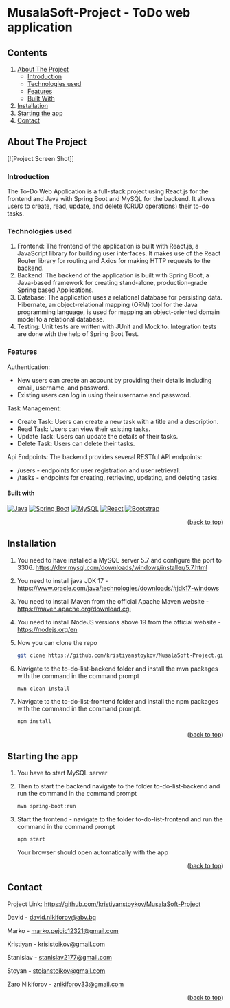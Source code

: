 # MusalaSoft-Project - ToDo web application
<a name="readme-top"></a>
<!-- TABLE OF CONTENTS -->
## Contents
1. [About The Project](#about-the-project)
   - [Introduction](#introduction)
   - [Technologies used](#technologies-used)
   - [Features](#features)
   - [Built With](#built-with)
2. [Installation](#installation)
3. [Starting the app](#starting-the-app)
3. [Contact](#contact)


<!-- ABOUT THE PROJECT -->
## About The Project

[![Project Screen Shot]]

### Introduction
The To-Do Web Application is a full-stack project using React.js for the frontend and Java with Spring Boot and MySQL for the backend. It allows users to create, read, update, and delete (CRUD operations) their to-do tasks.

### Technologies used
1.	Frontend: The frontend of the application is built with React.js, a JavaScript library for building user interfaces. It makes use of the React Router library for routing and Axios for making HTTP requests to the backend.
2.	Backend: The backend of the application is built with Spring Boot, a Java-based framework for creating stand-alone, production-grade Spring based Applications.
3.	Database: The application uses a relational database for persisting data. Hibernate, an object-relational mapping (ORM) tool for the Java programming language, is used for mapping an object-oriented domain model to a relational database.
4.	Testing: Unit tests are written with JUnit and Mockito. Integration tests are done with the help of Spring Boot Test.

### Features
Authentication:
 - New users can create an account by providing their details including email, username, and password.
 - Existing users can log in using their username and password.

Task Management:
 - Create Task: Users can create a new task with a title and a description.
 - Read Task: Users can view their existing tasks.
 - Update Task: Users can update the details of their tasks.
 - Delete Task: Users can delete their tasks.

Api Endpoints: The backend provides several RESTful API endpoints:
*	/users - endpoints for user registration and user retrieval.
*	/tasks - endpoints for creating, retrieving, updating, and deleting tasks.

#### Built with
[![Java][Java.com]][Java-url]
[![Spring Boot][Spring.io]][Spring-Boot-url]
[![MySQL][MySQL.com]][MySQL-url]
[![React][React.js]][React-url]
[![Bootstrap][Bootstrap.com]][Bootstrap-url]

<p align="right">(<a href="#readme-top">back to top</a>)</p>

<!-- Installation -->
## Installation

1. You need to have installed a MySQL server 5.7 and configure the port to 3306. https://dev.mysql.com/downloads/windows/installer/5.7.html

2. You need to install java JDK 17 - https://www.oracle.com/java/technologies/downloads/#jdk17-windows

3. You need to install Maven from the official Apache Maven website - https://maven.apache.org/download.cgi

4. You need to install NodeJS versions above 19 from the official website - https://nodejs.org/en

5. Now you can clone the repo
   ```sh
   git clone https://github.com/kristiyanstoykov/MusalaSoft-Project.git
   ```
6. Navigate to the to-do-list-backend folder and install the mvn packages with the command in the command prompt
   ```sh
   mvn clean install
   ```
7. Navigate to the to-do-list-frontend folder and install the npm packages with the command in the command prompt.
   ```sh
   npm install
   ```

<p align="right">(<a href="#readme-top">back to top</a>)</p>

<!-- Installation -->
## Starting the app

1. You have to start MySQL server

2. Then to start the backend navigate to the folder to-do-list-backend and run the command in the command prompt
   ```sh
   mvn spring-boot:run
   ```

3. Start the frontend - navigate to the folder to-do-list-frontend and run the command in the command prompt
   ```sh
   npm start
   ```
   Your browser should open automatically with the app

<p align="right">(<a href="#readme-top">back to top</a>)</p>

## Contact
Project Link: https://github.com/kristiyanstoykov/MusalaSoft-Project

David - david.nikiforov@abv.bg

Marko - marko.pejcic12321@gmail.com

Kristiyan - krisistoikov@gmail.com

Stanislav - stanislav2177@gmail.com

Stoyan - stoianstoikov@gmail.com

Zaro Nikiforov - znikiforov33@gmail.com

<p align="right">(<a href="#readme-top">back to top</a>)</p>

<!-- MARKDOWN LINKS & IMAGES -->

[Java.com]: https://img.shields.io/badge/Java-ED8B00?style=for-the-badge&logo=java&logoColor=white
[Java-url]: https://www.java.com/
[Spring-Boot-url]: https://spring.io/projects/spring-boot
[Spring.io]: https://img.shields.io/badge/Spring-6db33f?style=for-the-badge&logo=spring&logoColor=white
[MySQL.com]: https://img.shields.io/badge/MySQL-ffffff?style=for-the-badge&logo=mysql&logoColor=black
[MySQL-url]: https://www.mysql.com/
[React.js]: https://img.shields.io/badge/React-20232A?style=for-the-badge&logo=react&logoColor=61DAFB
[React-url]: https://reactjs.org/
[Bootstrap.com]: https://img.shields.io/badge/Bootstrap-563D7C?style=for-the-badge&logo=bootstrap&logoColor=white
[Bootstrap-url]: https://getbootstrap.com